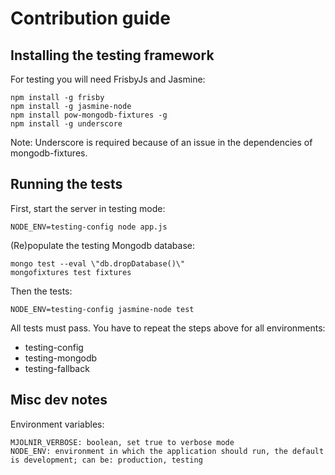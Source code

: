 # Contribution guide

## Installing the testing framework

For testing you will need FrisbyJs and Jasmine:

    npm install -g frisby
    npm install -g jasmine-node
    npm install pow-mongodb-fixtures -g
    npm install -g underscore

Note: Underscore is required because of an issue in the dependencies of mongodb-fixtures.

## Running the tests

First, start the server in testing mode:

    NODE_ENV=testing-config node app.js
    
(Re)populate the testing Mongodb database:

    mongo test --eval \"db.dropDatabase()\"
    mongofixtures test fixtures
    
Then the tests:

    NODE_ENV=testing-config jasmine-node test
    
All tests must pass. You have to repeat the steps above for all environments:

* testing-config
* testing-mongodb
* testing-fallback
    
## Misc dev notes

Environment variables:

    MJOLNIR_VERBOSE: boolean, set true to verbose mode
    NODE_ENV: environment in which the application should run, the default is development; can be: production, testing